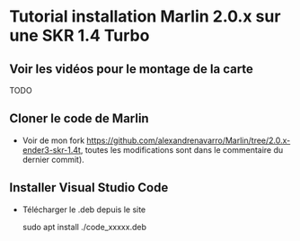 # Tutorial installation Marlin 2.0.x sur une SKR 1.4 Turbo

## Voir les vidéos pour le montage de la carte
TODO

## Cloner le code de Marlin
* Voir de mon fork https://github.com/alexandrenavarro/Marlin/tree/2.0.x-ender3-skr-1.4t, toutes les modifications sont dans le commentaire du dernier commit).

## Installer Visual Studio Code
* Télécharger le .deb depuis le site

    sudo apt install ./code_xxxxx.deb
